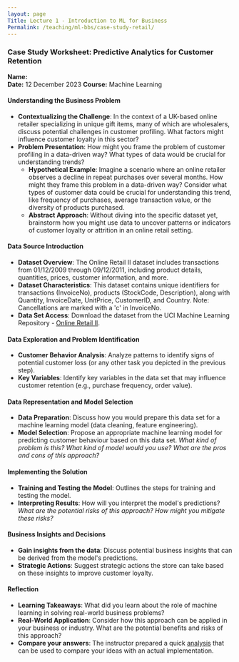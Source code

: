 ```yaml
---
layout: page
Title: Lecture 1 - Introduction to ML for Business
Permalink: /teaching/ml-bbs/case-study-retail/
---
```


### Case Study Worksheet: Predictive Analytics for Customer Retention

**Name:**  
**Date:** 12 December 2023
**Course:** Machine Learning

#### Understanding the Business Problem

- **Contextualizing the Challenge**: In the context of a UK-based online retailer specializing in unique gift items, many of which are wholesalers, discuss potential challenges in customer profiling. What factors might influence customer loyalty in this sector?
- **Problem Presentation**: How might you frame the problem of customer profiling in a data-driven way? What types of data would be crucial for understanding trends?
  - **Hypothetical Example**: Imagine a scenario where an online retailer observes a decline in repeat purchases over several months. How might they frame this problem in a data-driven way? Consider what types of customer data could be crucial for understanding this trend, like frequency of purchases, average transaction value, or the diversity of products purchased.
  - **Abstract Approach**: Without diving into the specific dataset yet, brainstorm how you might use data to uncover patterns or indicators of customer loyalty or attrition in an online retail setting.

#### Data Source Introduction

- **Dataset Overview**: The Online Retail II dataset includes transactions from 01/12/2009 through 09/12/2011, including product details, quantities, prices, customer information, and more.
- **Dataset Characteristics**: This dataset contains unique identifiers for transactions (InvoiceNo), products (StockCode, Description), along with Quantity, InvoiceDate, UnitPrice, CustomerID, and Country. Note: Cancellations are marked with a 'c' in InvoiceNo.
- **Data Set Access**: Download the dataset from the UCI Machine Learning Repository - [Online Retail II](https://archive.ics.uci.edu/ml/datasets/Online+Retail+II).

#### Data Exploration and Problem Identification

- **Customer Behavior Analysis**: Analyze patterns to identify signs of potential customer loss (or any other task you depicted in the previous step).
- **Key Variables**: Identify key variables in the data set that may influence customer retention  (e.g., purchase frequency, order value).

#### Data Representation and Model Selection

- **Data Preparation**: Discuss how you would prepare this data set for a machine learning model (data cleaning, feature engineering).
- **Model Selection**: Propose an appropriate machine learning model for predicting customer behaviour based on this data set. *What kind of problem is this? What kind of model would you use? What are the pros and cons of this approach?*

#### Implementing the Solution

- **Training and Testing the Model**: Outlines the steps for training and testing the model.
- **Interpreting Results**: How will you interpret the model's predictions? *What are the potential risks of this approach? How might you mitigate these risks?*

#### Business Insights and Decisions

- **Gain insights from the data**: Discuss potential business insights that can be derived from the model's predictions.
- **Strategic Actions**: Suggest strategic actions the store can take based on these insights to improve customer loyalty.

#### Reflection

- **Learning Takeaways**: What did you learn about the role of machine learning in solving real-world business problems?
- **Real-World Application**: Consider how this approach can be applied in your business or industry. What are the potential benefits and risks of this approach?
- **Compare your answers**: The instructor prepared a quick [analysis](case-study-retail-solution) that can be used to compare your ideas with an actual implementation.
